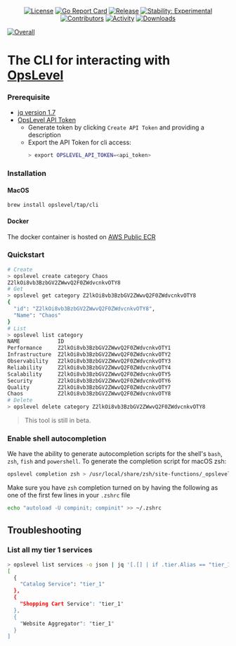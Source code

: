 <p align="center">
    <a href="https://github.com/OpsLevel/cli/blob/main/LICENSE">
        <img src="https://img.shields.io/github/license/OpsLevel/cli.svg" alt="License" /></a>
    <a href="https://goreportcard.com/report/github.com/OpsLevel/cli">
        <img src="https://goreportcard.com/badge/github.com/OpsLevel/cli" alt="Go Report Card" /></a>
    <a href="https://GitHub.com/OpsLevel/cli/releases/">
        <img src="https://img.shields.io/github/v/release/OpsLevel/cli" alt="Release" /></a>
    <a href="https://masterminds.github.io/stability/experimental.html">
        <img src="https://masterminds.github.io/stability/experimental.svg" alt="Stability: Experimental" /></a>
    <a href="https://github.com/OpsLevel/cli/graphs/contributors">
        <img src="https://img.shields.io/github/contributors/OpsLevel/cli" alt="Contributors" /></a>
    <a href="https://github.com/OpsLevel/cli/pulse">
        <img src="https://img.shields.io/github/commit-activity/m/OpsLevel/cli" alt="Activity" /></a>
    <a href="https://github.com/OpsLevel/cli/releases">
        <img src="https://img.shields.io/github/downloads/OpsLevel/cli/total" alt="Downloads" /></a>
</p>

[![Overall](https://img.shields.io/endpoint?style=flat&url=https%3A%2F%2Fapp.opslevel.com%2Fapi%2Fservice_level%2FEaWapOq9VQj5FvymQEgCPNJcbF-TOibHn89Arw7d_OY)](https://app.opslevel.com/services/opslevel_cli/maturity-report)

# The CLI for interacting with [OpsLevel](https://www.opslevel.com/)

### Prerequisite

- [jq version 1.7](https://stedolan.github.io/jq/download/)
- [OpsLevel API Token](https://app.opslevel.com/api_tokens)
  - Generate token by clicking `Create API Token` and providing a description
  - Export the API Token for cli access:
    ```sh
    > export OPSLEVEL_API_TOKEN=<api_token>
    ```

### Installation

#### MacOS

```sh
brew install opslevel/tap/cli
```

<!--
#### Deb

```sh
sudo apt-get install apt-transport-https
wget -qO - https://opslevel.github.io/cli-repo/deb/public.key | sudo apt-key add -
echo deb https://opslevel.github.io/cli-repo/deb [CODE_NAME] main | sudo tee -a /etc/apt/sources.list
sudo apt-get update
sudo apt-get install opslevel
```

#### RPM

```sh
cat << EOF > /etc/yum.repos.d/opslevel.repo
[opslevel]
name=opslevel cli repository
baseurl=https://opslevel.github.io/cli-repo/rpm/releases/$releasever/$basearch/
gpgcheck=0
enabled=1
EOF
sudo yum -y update
sudo yum -y install opslevel
```
-->

#### Docker

The docker container is hosted on [AWS Public ECR](https://gallery.ecr.aws/opslevel/cli)

### Quickstart

```sh
# Create
> opslevel create category Chaos
Z2lkOi8vb3BzbGV2ZWwvQ2F0ZWdvcnkvOTY8
# Get
> opslevel get category Z2lkOi8vb3BzbGV2ZWwvQ2F0ZWdvcnkvOTY8
{
  "id": "Z2lkOi8vb3BzbGV2ZWwvQ2F0ZWdvcnkvOTY8",
  "Name": "Chaos"
}
# List
> opslevel list category
NAME            ID                                    
Performance     Z2lkOi8vb3BzbGV2ZWwvQ2F0ZWdvcnkvOTY1  
Infrastructure  Z2lkOi8vb3BzbGV2ZWwvQ2F0ZWdvcnkvOTY2  
Observability   Z2lkOi8vb3BzbGV2ZWwvQ2F0ZWdvcnkvOTY3  
Reliability     Z2lkOi8vb3BzbGV2ZWwvQ2F0ZWdvcnkvOTY4  
Scalability     Z2lkOi8vb3BzbGV2ZWwvQ2F0ZWdvcnkvOTY5  
Security        Z2lkOi8vb3BzbGV2ZWwvQ2F0ZWdvcnkvOTY6  
Quality         Z2lkOi8vb3BzbGV2ZWwvQ2F0ZWdvcnkvOTY7  
Chaos           Z2lkOi8vb3BzbGV2ZWwvQ2F0ZWdvcnkvOTY8  
# Delete
> opslevel delete category Z2lkOi8vb3BzbGV2ZWwvQ2F0ZWdvcnkvOTY8
```

<blockquote>This tool is still in beta.</blockquote>

### Enable shell autocompletion

We have the ability to generate autocompletion scripts for the shell's `bash`, `zsh`, `fish` and `powershell`.  To generate 
the completion script for macOS zsh:

```sh
opslevel completion zsh > /usr/local/share/zsh/site-functions/_opslevel
```

Make sure you have `zsh` completion turned on by having the following as one of the first few lines in your `.zshrc` file

```sh
echo "autoload -U compinit; compinit" >> ~/.zshrc
```

<!--
### JSON-Schema
TODO
-->

## Troubleshooting

### List all my tier 1 services

```sh
> opslevel list services -o json | jq '[.[] | if .tier.Alias == "tier_1" then {(.name) : (.tier.Alias)} else empty end]' 
[
  {
    "Catalog Service": "tier_1"
  },
  {
    "Shopping Cart Service": "tier_1"
  },
  {
    "Website Aggregator": "tier_1"
  }
]
```
